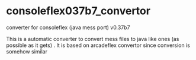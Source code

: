 # consoleflex037b7_convertor
converter for consoleflex (java mess port) v0.37b7

This is a automatic converter to convert mess files to java like ones (as possible as it gets) . It is based on arcadeflex convertor
since conversion is somehow similar

